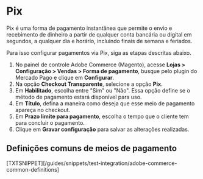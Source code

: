 # Pix

Pix é uma forma de pagamento instantânea que permite o envio e recebimento de dinheiro a partir de qualquer conta bancária ou digital em segundos, a qualquer dia e horário, incluindo finais de semana e feriados.

Para isso configurar pagamentos via Pix, siga as etapas descritas abaixo.

1. No painel de controle Adobe Commerce (Magento), acesse **Lojas > Configuração > Vendas > Forma de pagamento**, busque pelo plugin do Mercado Pago e clique em **Configurar**.
2. Na opção **Checkout Transparente**, selecione a opção **Pix**.
3. Em **Habilitado**, escolha entre "Sim" ou "Não". Essa opção define se o método de pagamento estará disponível para uso.
4. Em **Título**, defina a maneira como deseja que esse meio de pagamento apareça no checkout.
5. Em **Prazo limite para pagamento**, escolha o tempo que o cliente tem para concluir o pagamento.
6. Clique em **Gravar configuração** para salvar as alterações realizadas.


## Definições comuns de meios de pagamento

[TXTSNIPPET][/guides/snippets/test-integration/adobe-commerce-common-definitions]